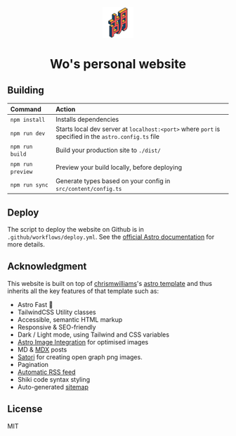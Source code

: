 <div align="center">
  <img alt="Astro Theme Cactus logo" src="./public/192x192.png" width="70" />
</div>
<h1 align="center">
  Wo's personal website
</h1>

## Building

| Command        | Action                                                         |
| :------------- | :------------------------------------------------------------- |
| `npm install` | Installs dependencies                                          |
| `npm run dev`     | Starts local dev server at `localhost:<port>` where `port` is specified in the `astro.config.ts` file                    |
| `npm run build`   | Build your production site to `./dist/`                        |
| `npm run preview` | Preview your build locally, before deploying                   |
| `npm run sync`    | Generate types based on your config in `src/content/config.ts` |

## Deploy

The script to deploy the website on Github is in `.github/workflows/deploy.yml`. See the [official Astro documentation](https://docs.astro.build/en/guides/deploy/github/) for more details.

## Acknowledgment

This website is built on top of [chrismwilliams](https://github.com/chrismwilliams/)'s [astro template](https://github.com/chrismwilliams/astro-theme-cactus/) and thus inherits all the key features of that template such as:

- Astro Fast 🚀
- TailwindCSS Utility classes
- Accessible, semantic HTML markup
- Responsive & SEO-friendly
- Dark / Light mode, using Tailwind and CSS variables
- [Astro Image Integration](https://docs.astro.build/en/guides/integrations-guide/image/) for optimised images
- MD & [MDX](https://docs.astro.build/en/guides/markdown-content/#mdx-only-features) posts
- [Satori](https://github.com/vercel/satori) for creating open graph png images.
- Pagination
- [Automatic RSS feed](https://docs.astro.build/en/guides/rss)
- Shiki code syntax styling
- Auto-generated [sitemap](https://docs.astro.build/en/guides/integrations-guide/sitemap/)

## License

MIT
